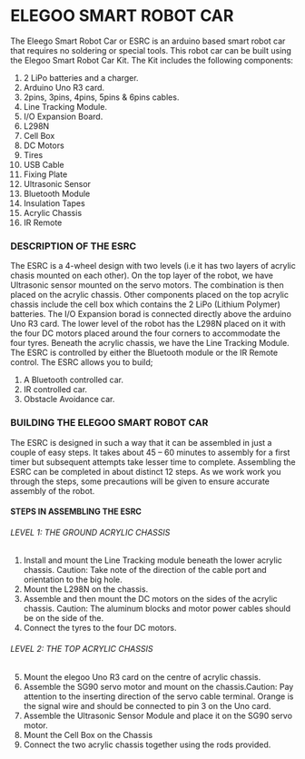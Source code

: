 # ELEGOO SMART ROBOT CAR
The Eleego Smart Robot Car or ESRC is an arduino based smart robot car that requires no soldering or special tools.
This robot car can be built using the Elegoo Smart Robot Car Kit.
The Kit includes the following components:
1.	2 LiPo batteries and a charger.
2.	Arduino Uno R3 card.
3.	2pins, 3pins, 4pins, 5pins & 6pins cables. 
4.	Line Tracking Module.
5.	I/O Expansion Board.
6.	L298N 
7.	Cell Box
8.	DC Motors
9.	Tires
10.	USB Cable
11.	Fixing Plate
12.	Ultrasonic Sensor
13.	Bluetooth Module
14.	Insulation Tapes
15.	Acrylic Chassis
16.	IR Remote
### DESCRIPTION OF THE ESRC
The ESRC is a 4-wheel design with two levels (i.e it has two layers of acrylic chasis mounted on each other).
On the top layer of the robot, we have Ultrasonic sensor mounted on the servo motors. The combination is then placed on the acrylic chassis. Other components placed on the top acrylic chassis include the cell box which contains the 2 LiPo (Lithium Polymer) batteries. The I/O Expansion borad is connected directly above the arduino Uno R3 card.
The lower level of the robot has the L298N placed on it with the four DC motors placed around the four corners to accommodate the four tyres. Beneath the  acrylic chassis, we have the Line Tracking Module. The ESRC is controlled by either the Bluetooth module or the IR Remote control.
The ESRC allows you to build;
1.	A Bluetooth controlled car.
2.	IR controlled car.
3.	Obstacle Avoidance car.

### BUILDING THE ELEGOO SMART ROBOT CAR
The ESRC is designed in such a way that it can be assembled in just a couple of easy steps. It takes about 45 – 60 minutes to assembly for a first timer but subsequent attempts take lesser time to complete. Assembling the ESRC can be completed in about distinct 12 steps. As we work work you through the steps, some precautions will be given to ensure accurate assembly of the robot.
#### STEPS IN ASSEMBLING THE ESRC
###### LEVEL 1: THE GROUND ACRYLIC CHASSIS
1. Install and mount the Line Tracking module beneath the lower acrylic chassis. Caution: Take note of the direction of the cable port and orientation to the big hole.
2. Mount the L298N on the chassis.
3. Assemble and then mount the DC motors on the sides of the acrylic chassis. Caution: The aluminum blocks and motor power cables should be on the side of the. 
4. Connect the tyres to the four DC motors.

###### LEVEL 2: THE TOP ACRYLIC CHASSIS
5. Mount the elegoo Uno R3 card on the centre of acrylic chassis.
6. Assemble the SG90 servo motor and mount on the chassis.Caution: Pay attention to the inserting direction of the servo cable terminal. Orange is      the signal wire and should be connected to pin 3 on the Uno card.
7. Assemble the Ultrasonic Sensor Module and place it on the SG90 servo motor.
8. Mount the Cell Box on the Chassis
9. Connect the two acrylic chassis together using the rods provided. 
